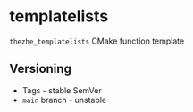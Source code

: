 # templatelists

`thezhe_templatelists` CMake function template

## Versioning

- Tags - stable SemVer
- `main` branch - unstable
